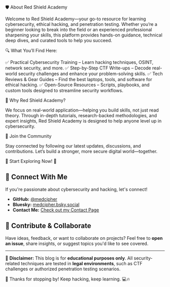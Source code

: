 🛡️ About Red Shield Academy

Welcome to Red Shield Academy—your go-to resource for learning cybersecurity, ethical hacking, and penetration testing. Whether you’re a beginner looking to break into the field or an experienced professional sharpening your skills, this platform provides hands-on guidance, technical deep dives, and curated tools to help you succeed.

🔍 What You’ll Find Here:

✅ Practical Cybersecurity Training – Learn hacking techniques, OSINT, network security, and more.
✅ Step-by-Step CTF Write-ups – Decode real-world security challenges and enhance your problem-solving skills.
✅ Tech Reviews & Gear Guides – Find the best laptops, tools, and software for ethical hacking.
✅ Open-Source Resources – Scripts, playbooks, and custom tools designed to streamline security workflows.

🚀 Why Red Shield Academy?

We focus on real-world application—helping you build skills, not just read theory. Through in-depth tutorials, research-backed methodologies, and expert insights, Red Shield Academy is designed to help anyone level up in cybersecurity.

👥 Join the Community

Stay connected by following our latest updates, discussions, and contributions. Let’s build a stronger, more secure digital world—together.

🔗 Start Exploring Now! 🚀

## 🤝 Connect With Me
If you're passionate about cybersecurity and hacking, let's connect!
- **GitHub:** [@medcipher](https://github.com/medcipher)
- **Bluesky:** [medcipher.bsky.social](https://bsky.app/profile/medcipher.bsky.social)
- **Contact Me:** [Check out my Contact Page]((https://github.com/medcipher))

## 📢 Contribute & Collaborate
Have ideas, feedback, or want to collaborate on projects? Feel free to **open an issue**, share insights, or suggest topics you'd like to see covered.

---
🔐 **Disclaimer:** This blog is for **educational purposes only**. All security-related techniques are tested in **legal environments**, such as CTF challenges or authorized penetration testing scenarios.

🚀 Thanks for stopping by! Keep hacking, keep learning. 💻🔥
